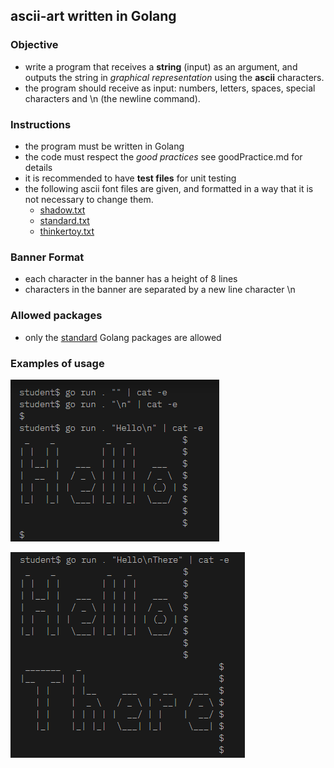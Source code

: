 ## ascii-art written in Golang

### Objective
*   write a program that receives a **string** (input) as an argument, and outputs the string in *graphical representation* using the **ascii** characters.
*   the program should receive as input: numbers, letters, spaces, special characters and \n (the newline command).

### Instructions
* the program must be written in Golang
* the code must respect the *good practices* see goodPractice.md for details
* it is recommended to have **test files** for unit testing
* the following ascii font files are given, and formatted in a way that it is not necessary to change them.
  * [shadow.txt](https://github.com/01-edu/public.git)
  * [standard.txt](https://github.com/01-edu/public.git)
  * [thinkertoy.txt](https://github.com/01-edu/public.git)

### Banner Format
*   each character in the banner has a height of 8 lines
*   characters in the banner are separated by a new line character \n

### Allowed packages
* only the [standard](https://golang.org/pkg/) Golang packages are allowed

### Examples of usage
![example1](/usage1.PNG)

![example2](/usage2.PNG)